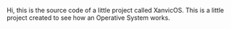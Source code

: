 Hi, this is the source code of a little project called XanvicOS. 
This is a little project created to see how an Operative System works.